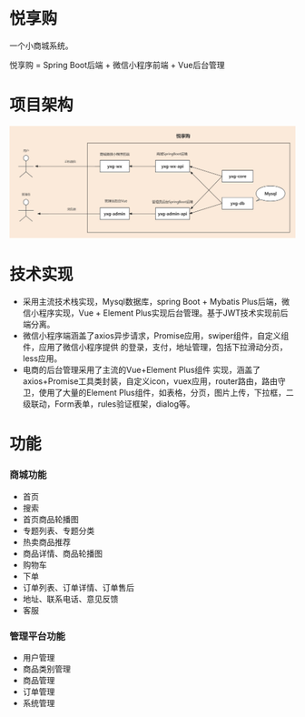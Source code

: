 # 悦享购
一个小商城系统。

悦享购 = Spring Boot后端 + 微信小程序前端 + Vue后台管理

# 项目架构

![](https://github.com/xiaojuju8/yue_xiang_gou/raw/main/ReadmeProduct/yxg%E6%9E%B6%E6%9E%84.jpg)

# 技术实现

- 采用主流技术栈实现，Mysql数据库，spring Boot + Mybatis Plus后端，微信小程序实现，Vue + Element Plus实现后台管理。基于JWT技术实现前后端分离。
- 微信小程序端涵盖了axios异步请求，Promise应用，swiper组件，自定义组件，应用了微信小程序提供 的登录，支付，地址管理，包括下拉滑动分页，less应用。
- 电商的后台管理采用了主流的Vue+Element Plus组件 实现，涵盖了axios+Promise工具类封装，自定义icon，vuex应用，router路由，路由守卫，使用了大量的Element Plus组件，如表格，分页，图片上传，下拉框，二级联动，Form表单，rules验证框架，dialog等。

# 功能

### 商城功能

- 首页
- 搜索
- 首页商品轮播图
- 专题列表、专题分类
- 热卖商品推荐
- 商品详情、商品轮播图
- 购物车
- 下单
- 订单列表、订单详情、订单售后
- 地址、联系电话、意见反馈
- 客服

### 管理平台功能

- 用户管理
- 商品类别管理
- 商品管理
- 订单管理
- 系统管理
